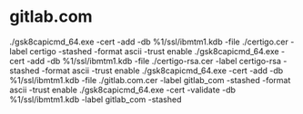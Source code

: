 # gitlab.com
./gsk8capicmd_64.exe -cert -add -db %1/ssl/ibmtm1.kdb -file ./certigo.cer -label certigo -stashed -format ascii -trust enable
./gsk8capicmd_64.exe -cert -add -db %1/ssl/ibmtm1.kdb -file ./certigo-rsa.cer -label certigo-rsa -stashed -format ascii -trust enable
./gsk8capicmd_64.exe -cert -add -db %1/ssl/ibmtm1.kdb -file ./gitlab.com.cer -label gitlab_com -stashed -format ascii -trust enable
./gsk8capicmd_64.exe -cert -validate -db %1/ssl/ibmtm1.kdb -label gitlab_com -stashed
